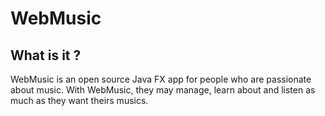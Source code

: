 WebMusic
=====================================================================================
## What is it ?
WebMusic is an open source Java FX app for people who are passionate about music. With WebMusic, they may manage, learn about and listen as much as they want theirs musics.
